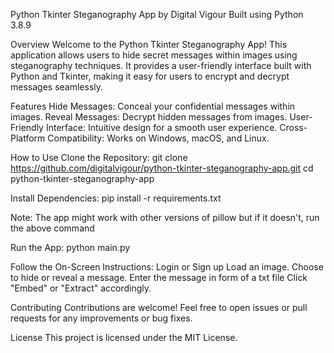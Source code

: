 Python Tkinter Steganography App by Digital Vigour
Built using Python 3.8.9

Overview
Welcome to the Python Tkinter Steganography App! This application allows users to hide secret messages within images using steganography techniques. It provides a user-friendly interface built with Python and Tkinter, making it easy for users to encrypt and decrypt messages seamlessly.

Features
Hide Messages: Conceal your confidential messages within images.
Reveal Messages: Decrypt hidden messages from images.
User-Friendly Interface: Intuitive design for a smooth user experience.
Cross-Platform Compatibility: Works on Windows, macOS, and Linux.

How to Use
Clone the Repository:
git clone https://github.com/digitalvigour/python-tkinter-steganography-app.git
cd python-tkinter-steganography-app

Install Dependencies:
pip install -r requirements.txt

Note: The app might work with other versions of pillow but if it doesn't, run the above command

Run the App:
python main.py

Follow the On-Screen Instructions:
Login or Sign up
Load an image.
Choose to hide or reveal a message.
Enter the message in form of a txt file
Click "Embed" or "Extract" accordingly.

Contributing
Contributions are welcome! Feel free to open issues or pull requests for any improvements or bug fixes.

License
This project is licensed under the MIT License.
